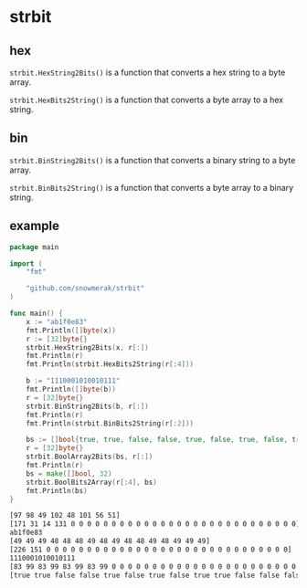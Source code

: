 # strbit

## hex

`strbit.HexString2Bits()` is a function that converts a hex string to a byte array.

`strbit.HexBits2String()` is a function that converts a byte array to a hex string.

## bin

`strbit.BinString2Bits()` is a function that converts a binary string to a byte array.

`strbit.BinBits2String()` is a function that converts a byte array to a binary string.

## example

```go
package main

import (
	"fmt"

	"github.com/snowmerak/strbit"
)

func main() {
	x := "ab1f0e83"
	fmt.Println([]byte(x))
	r := [32]byte{}
	strbit.HexString2Bits(x, r[:])
	fmt.Println(r)
	fmt.Println(strbit.HexBits2String(r[:4]))

	b := "1110001010010111"
	fmt.Println([]byte(b))
	r = [32]byte{}
	strbit.BinString2Bits(b, r[:])
	fmt.Println(r)
	fmt.Println(strbit.BinBits2String(r[:2]))

	bs := []bool{true, true, false, false, true, false, true, false, true, true, false, false, false, true, true, false, true, true, false, false, true, false, true, false, true, true, false, false, false, true, true, false, true, true, false, false, true, false, true, false, true, true, false, false, false, true, true, false, true, true, false, false, true, false, true, false, true, true, false, false, false, true, true, false}
	r = [32]byte{}
	strbit.BoolArray2Bits(bs, r[:])
	fmt.Println(r)
	bs = make([]bool, 32)
	strbit.BoolBits2Array(r[:4], bs)
	fmt.Println(bs)
}
```

```bash
[97 98 49 102 48 101 56 51]
[171 31 14 131 0 0 0 0 0 0 0 0 0 0 0 0 0 0 0 0 0 0 0 0 0 0 0 0 0 0 0 0]
ab1f0e83
[49 49 49 48 48 48 49 48 49 48 48 49 48 49 49 49]
[226 151 0 0 0 0 0 0 0 0 0 0 0 0 0 0 0 0 0 0 0 0 0 0 0 0 0 0 0 0 0 0]
1110001010010111
[83 99 83 99 83 99 83 99 0 0 0 0 0 0 0 0 0 0 0 0 0 0 0 0 0 0 0 0 0 0 0 0]
[true true false false true false true false true true false false false true true false true true false false true false true false true true false false false true true false]
```